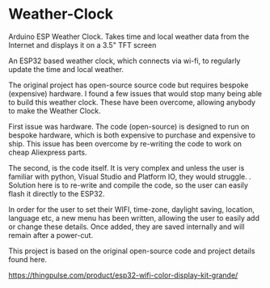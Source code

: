 # Weather-Clock
Arduino ESP Weather Clock. Takes time and local weather data from the Internet and displays it on a 3.5" TFT screen

An ESP32 based weather clock, which connects via wi-fi, to regularly update the time and local weather.

The original project has open-source source code but requires bespoke (expensive) hardware.
I found a few issues that would stop many being able to build this weather clock. These have been overcome, allowing anybody to make the Weather Clock.

First issue was hardware. The code (open-source) is designed to run on bespoke hardware, which is both expensive to purchase and expensive to ship. This issue has been overcome by re-writing the code to work on cheap Aliexpress parts.

The second, is the code itself. It is very complex and unless the user is familiar with python, Visual Studio and Platform IO, they would struggle.
.
Solution here is to re-write and compile the code, so the user can easily flash it directly to the ESP32. 

In order for the user to set their WIFI, time-zone, daylight saving, location, language etc, a new menu has been written, allowing the user to easily add or change these details. Once added, they are saved internally and will remain after a power-cut. 


This project is based on the original open-source code and project details found here.

https://thingpulse.com/product/esp32-wifi-color-display-kit-grande/
 
